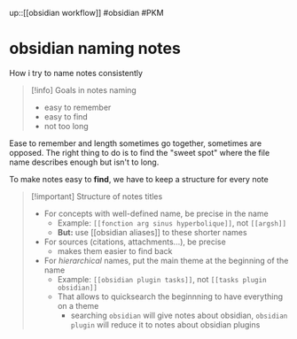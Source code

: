 up::[[obsidian workflow]]
#obsidian #PKM 
# obsidian naming notes
How i try to name notes consistently

> [!info] Goals in notes naming
>  - easy to remember
>  - easy to find
>  - not too long

Ease to remember and length sometimes go together, sometimes are opposed. The right thing to do is to find the "sweet spot" where the file name describes enough but isn't to long.

To make notes easy to **find**, we have to keep a structure for every note

> [!important] Structure of notes titles
>  - For concepts with well-defined name, be precise in the name
>      - Example: `[[fonction arg sinus hyperbolique]]`, not `[[argsh]]`
>      - **But:** use [[obsidian aliases]] to these shorter names
>  - For sources (citations, attachments...), be precise
>      - makes them easier to find back
>  - For _hierarchical_ names, put the main theme at the beginning of the name
>      - Example: `[[obsidian plugin tasks]]`, not `[[tasks plugin obsidian]]`
>      - That allows to quicksearch the beginnning to have everything on a theme
>          - searching `obsidian` will give notes about obsidian, `obsidian plugin` will reduce it to notes about obsidian plugins

